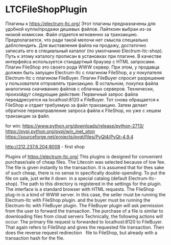 # LTCFileShopPlugin

 Плагины к https://electrum-ltc.org/
 Этот плагины предназначены для удобной купли/продажи дешевых файлов. 
 Лайткоин выбран из-за низкой комиссии.
 Файл отдается мгновенно за транзакцию.
 Предполагается, что ради такой мелочи нет смысла специально даблспендить.
 Для выставления файла на продажу, достаточно записать его
 в специальный каталог (по умолчанию Electrum-ltc-shop).
 Путь к этому каталогу прописан в установках при плагине.
 В качестве интерфейса используется стандартный браузер с HTML запросами.
 Плагин FileShop это своего рода WWW сервер.
 При этом, у продавца должен быть запущен Electrum-ltc с плагином FileShop,
 а у покупателя Electrum-ltc с плагином FileBuyer.
 Плагин FileBuyer спросит разрешение у пользователя отпровлять транзакцию.
 В остальном, покупка файла аналогична скачиванию файлов с облачных серверов.
 Технически, произойдут следующие действия:
 Первичный запрос файла переадресуется на localhost:8120 к FileBuyer.
 Тот снова обращается к FileShop и отдает требуемую за файл
 транзакцию. Затем делает обратное перенаправление запроса
 файла к FileShop, но уже с хешем транзакции за файл.

for win:
https://www.python.org/downloads/release/python-2713/
https://pypi.python.org/pypi/win_inet_pton
https://sourceforge.net/projects/pyqt/files/PyQt4/PyQt-4.9.4

http://212.237.6.204:8008 - first shop
 

 Plugins of https://electrum-ltc.org/
 This plugins is designed for convenient purchase/sale of cheap files.
 The Litecoin was selected because of low fee.
 The file is given instantly to the transaction.
 It is assumed that for thes sake of such cheap,
 there is no sense in specifically double-spending.
 To put the file on sale, just write it down
 in a special catalog (default Electrum-ltc-shop).
 The path to this directory is registered in the settings for the plugin.
 The interface is a standard browser with HTML requests.
 The FileShop plug-in is a kind of WWW server.
 In this case, the seller must be running the Electrum-ltc with FileShop plugin.
 and the buyer must be running the Electrum-ltc with FileBuyer plugin.
 The FileBuyer plugin will ask permission from the user to forward the transaction.
 The purchase of a file is similar to downloading files from cloud servers
 Technically, the following actions will occur:
 The primary file request is forwarded to localhost:8120 to FileBuyer.
 That again refers to FileShop and gives the requested file transaction.
 Then does the reverse request redirection
  file to FileShop, but already with a transaction hash for the file.



